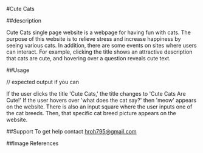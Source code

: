 #Cute Cats

##description 

Cute Cats single page website is a webpage for having fun with cats. The purpose of this website is to relieve stress and increase happiness by seeing various cats. In addition, there are some events on sites where users can interact. For example, clicking the title shows an attractive description that cats are cute, and hovering over a question reveals cute text.

##Usage

// expected output if you can

If the user clicks the title 'Cute Cats,' the title changes to 'Cute Cats Are Cute!'
If the user hovers over 'what does the cat say?' then 'meow' appears on the website. There is also an input square where the user inputs one of the cat breeds. Then, that specific cat breed picture appears on the website.

##Support
To get help contact hroh795@gmail.com

##Image References


